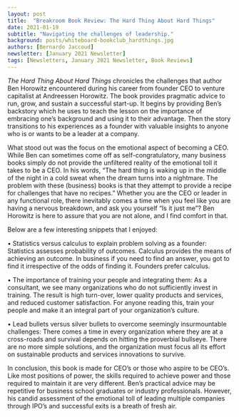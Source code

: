 ```yaml
---
layout: post
title:  "Breakroom Book Review: The Hard Thing About Hard Things"
date: 2021-01-19
subtitle: "Navigating the challenges of leadership."
background: posts/whiteboard-bookclub_hardthings.jpg
authors: [Bernardo Jaccoud]
newsletter: [January 2021 Newsletter]
tags: [Newsletters, January 2021 Newsletter, Book Reviews]
---
```


<i>The Hard Thing About Hard Things</i> chronicles the challenges that author Ben Horowitz encountered during his career from founder CEO to venture capitalist at Andreessen Horowitz. The book provides pragmatic advice to run, grow, and sustain a successful start-up. It begins by providing Ben’s backstory which he uses to teach the lesson on the importance of embracing one’s background and using it to their advantage. Then the story transitions to his experiences as a founder with valuable insights to anyone who is or wants to be a leader at a company.

What stood out was the focus on the emotional aspect of becoming a CEO. While Ben can sometimes come off as self-congratulatory, many business books simply do not provide the unfiltered reality of the emotional toll it takes to be a CEO. In his words, “The hard thing is waking up in the middle of the night in a cold sweat when the dream turns into a nightmare. The problem with these (business) books is that they attempt to provide a recipe for challenges that have no recipes.” Whether you are the CEO or leader in any functional role, there inevitably comes a time when you feel like you are having a nervous breakdown, and ask you yourself “Is it just me”? Ben Horowitz is here to assure that you are not alone, and I find comfort in that.

Below are a few interesting snippets that I enjoyed:

•	Statistics versus calculus to explain problem solving as a founder: Statistics assesses probability of outcomes. Calculus provides the means of achieving an outcome. In business if you need to find an answer, you got to find it irrespective of the odds of finding it. Founders prefer calculus.<br>

•	The importance of training your people and integrating them: As a consultant, we see many organizations who do not sufficiently invest in training. The result is high turn-over, lower quality products and services, and reduced customer satisfaction. For anyone reading this, train your people and make it an integral part of your organization’s culture. <br>

•	Lead bullets versus silver bullets to overcome seemingly insurmountable challenges: There comes a time in every organization where they are at a cross-roads and survival depends on hitting the proverbial bullseye. There are no more simple solutions, and the organization must focus all its effort on sustainable products and services innovations to survive. 

In conclusion, this book is made for CEO’s or those who aspire to be CEO’s. Like most positions of power, the skills required to achieve power and those required to maintain it are very different. Ben’s practical advice may be repetitive for business school graduates or industry professionals. However, his candid assessment of the emotional toll of leading multiple companies through IPO’s and successful exits is a breath of fresh air. 
